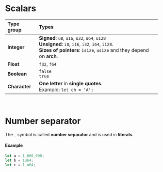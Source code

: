 # Scalars
|Type group|Types|
|:---------|:----|
|**Integer**|**Signed**: ``u8``, ``u16``, ``u32``, ``u64``, ``u128``<br>**Unsigned**: ``i8``, ``i16``, ``i32``, ``i64``, ``i128``.<br>**Sizes of pointers**: ``isize``, ``usize`` and they depend on **arch**.|
|**Float**|``f32``, ``f64``|
|**Boolean**|``false``<br>``true``|
|**Character**|**One letter** in **single quotes**.<br>Example: ``let ch = 'A';``|

<br>


# Number separator
The ``_`` symbol is called **number separator** and is used in **literals**.

#### Example
```Rust
let a = 1_000_000;
let b = 1u64;
let c = 1_u64;
```